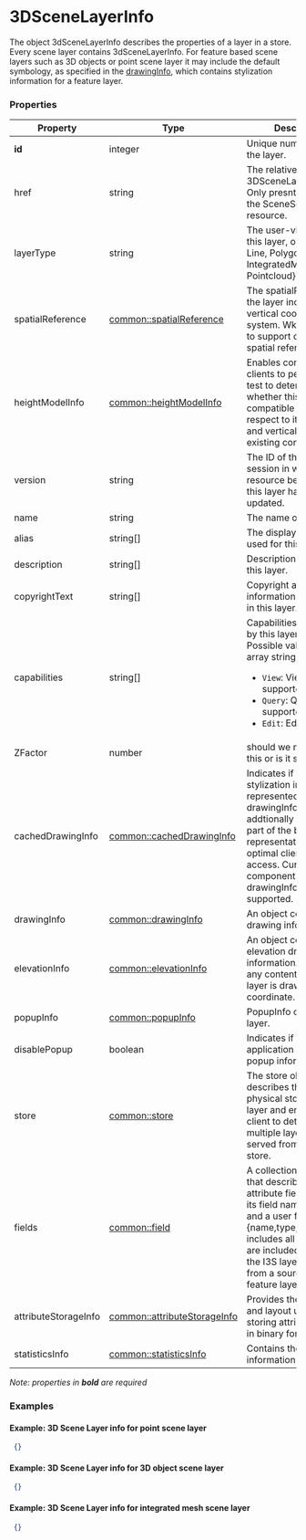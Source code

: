 # 3DSceneLayerInfo

The object 3dSceneLayerInfo describes the properties of a layer in a store. Every scene layer contains 3dSceneLayerInfo. For feature based scene layers such as 3D objects or point scene layer it may include the default symbology, as specified in the [drawingInfo](drawingInfo.md), which contains stylization information for a feature layer.

### Properties

| Property | Type | Description |
| --- | --- | --- |
| **id** | integer | Unique numeric ID of the layer. |
| href | string | The relative URL to the 3DSceneLayerResource. Only presnt as part of the SceneServiceInfo resource. |
| layerType | string | The user-visible type of this layer, one of {Point, Line, Polygon, 3DObject, IntegratedMesh, Pointcloud}. |
| spatialReference | [common::spatialReference](../../common/docs/spatialReference.md) | The spatialReference of the layer including the vertical coordinate system. Wkt is included to support custom spatial references. |
| heightModelInfo | [common::heightModelInfo](../../common/docs/heightModelInfo.md) | Enables consuming clients to perform quick test to determine whether this layer is compatible (with respect to its horizontal and vertical CRS) with existing content. |
| version | string | The ID of the last update session in which any resource belonging to this layer has been updated. |
| name | string | The name of this layer. |
| alias | string[] | The display alias to be used for this layer. |
| description | string[] | Description string for this layer. |
| copyrightText | string[] | Copyright and usage information for the data in this layer. |
| capabilities | string[] | Capabilities supported by this layer.<div>Possible values for each array string:<ul><li>`View`: View is supported.</li><li>`Query`: Query is supported.</li><li>`Edit`: Edit is defined.</li></ul></div> |
| ZFactor | number | should we not document this or is it still needed? |
| cachedDrawingInfo | [common::cachedDrawingInfo](cachedDrawingInfo.md) | Indicates if any stylization information represented as drawingInfo is addtionally captured as part of the binary mesh representation for optimal client side access. Currently color component of the drawingInfo is supported. |
| drawingInfo | [common::drawingInfo](drawingInfo.md) | An object containing drawing information. |
| elevationInfo | [common::elevationInfo](elevationInfo.md) | An object containing elevation drawing information. If absent any content of the scene layer is drawn at its z coordinate. |
| popupInfo | [common::popupInfo](popupInfo.md) | PopupInfo of the scene layer. |
| disablePopup | boolean | Indicates if client application will show the popup information. |
| store | [common::store](store.md) | The store object describes the exact physical storage of a layer and enables the client to detect when multiple layers are served from the same store. |
| fields | [common::field](field.md) | A collection of objects that describe each attribute field regarding its field name, datatype and a user friendly name {name,type,alias}. It includes all fields that are included as part of the I3S layer as derived from a source input feature layer. |
| attributeStorageInfo | [common::attributeStorageInfo](attributeStorageInfo.md) | Provides the schema and layout used for storing attribute content in binary format in I3S. |
| statisticsInfo | [common::statisticsInfo](statisticsInfo.md) | Contains the statistical information for a layer. |

*Note: properties in **bold** are required*

### Examples 

#### Example: 3D Scene Layer info for point scene layer 

```json
 {} 
```

#### Example: 3D Scene Layer info for 3D object scene layer 

```json
 {} 
```

#### Example: 3D Scene Layer info for integrated mesh scene layer 

```json
 {} 
```

